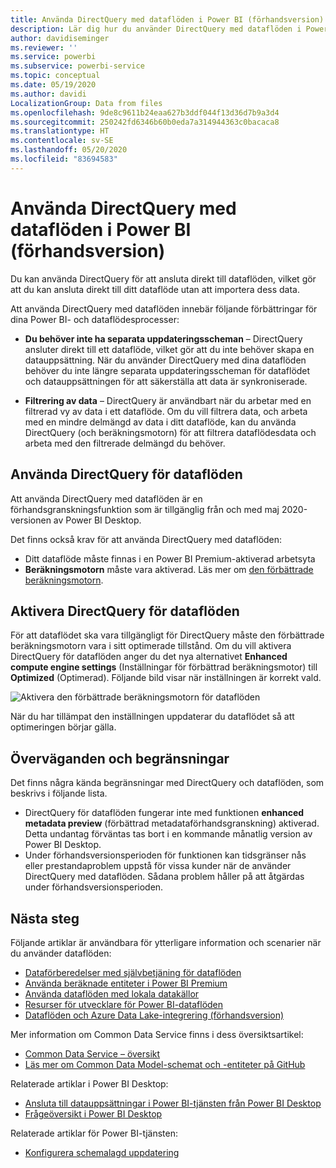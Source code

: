 ```yaml
---
title: Använda DirectQuery med dataflöden i Power BI (förhandsversion)
description: Lär dig hur du använder DirectQuery med dataflöden i Power BI
author: davidiseminger
ms.reviewer: ''
ms.service: powerbi
ms.subservice: powerbi-service
ms.topic: conceptual
ms.date: 05/19/2020
ms.author: davidi
LocalizationGroup: Data from files
ms.openlocfilehash: 9de8c9611b24eaa627b3ddf044f13d36d7b9a3d4
ms.sourcegitcommit: 250242fd6346b60b0eda7a314944363c0bacaca8
ms.translationtype: HT
ms.contentlocale: sv-SE
ms.lasthandoff: 05/20/2020
ms.locfileid: "83694583"
---
```

# <a name="use-directquery-with-dataflows-in-power-bi-preview"></a>Använda DirectQuery med dataflöden i Power BI (förhandsversion)

Du kan använda DirectQuery för att ansluta direkt till dataflöden, vilket gör att du kan ansluta direkt till ditt dataflöde utan att importera dess data. 

Att använda DirectQuery med dataflöden innebär följande förbättringar för dina Power BI- och dataflödesprocesser:

* **Du behöver inte ha separata uppdateringsscheman** – DirectQuery ansluter direkt till ett dataflöde, vilket gör att du inte behöver skapa en datauppsättning. När du använder DirectQuery med dina dataflöden behöver du inte längre separata uppdateringsscheman för dataflödet och datauppsättningen för att säkerställa att data är synkroniserade.

* **Filtrering av data** – DirectQuery är användbart när du arbetar med en filtrerad vy av data i ett dataflöde. Om du vill filtrera data, och arbeta med en mindre delmängd av data i ditt dataflöde, kan du använda DirectQuery (och beräkningsmotorn) för att filtrera dataflödesdata och arbeta med den filtrerade delmängd du behöver.


## <a name="using-directquery-for-dataflows"></a>Använda DirectQuery för dataflöden

Att använda DirectQuery med dataflöden är en förhandsgranskningsfunktion som är tillgänglig från och med maj 2020-versionen av Power BI Desktop. 

Det finns också krav för att använda DirectQuery med dataflöden:

* Ditt dataflöde måste finnas i en Power BI Premium-aktiverad arbetsyta
* **Beräkningsmotorn** måste vara aktiverad. Läs mer om [den förbättrade beräkningsmotorn](service-dataflows-enhanced-compute-engine.md).

## <a name="enable-directquery-for-dataflows"></a>Aktivera DirectQuery för dataflöden

För att dataflödet ska vara tillgängligt för DirectQuery måste den förbättrade beräkningsmotorn vara i sitt optimerade tillstånd. Om du vill aktivera DirectQuery för dataflöden anger du det nya alternativet **Enhanced compute engine settings** (Inställningar för förbättrad beräkningsmotor) till **Optimized** (Optimerad). Följande bild visar när inställningen är korrekt vald.

![Aktivera den förbättrade beräkningsmotorn för dataflöden](media/service-dataflows-directquery/dataflows-directquery-01.png)

När du har tillämpat den inställningen uppdaterar du dataflödet så att optimeringen börjar gälla. 


## <a name="considerations-and-limitations"></a>Överväganden och begränsningar

Det finns några kända begränsningar med DirectQuery och dataflöden, som beskrivs i följande lista.

* DirectQuery för dataflöden fungerar inte med funktionen **enhanced metadata preview** (förbättrad metadataförhandsgranskning) aktiverad. Detta undantag förväntas tas bort i en kommande månatlig version av Power BI Desktop.
* Under förhandsversionsperioden för funktionen kan tidsgränser nås eller prestandaproblem uppstå för vissa kunder när de använder DirectQuery med dataflöden. Sådana problem håller på att åtgärdas under förhandsversionsperioden.


## <a name="next-steps"></a>Nästa steg

Följande artiklar är användbara för ytterligare information och scenarier när du använder dataflöden:

* [Dataförberedelser med självbetjäning för dataflöden](service-dataflows-overview.md)
* [Använda beräknade entiteter i Power BI Premium](service-dataflows-computed-entities-premium.md)
* [Använda dataflöden med lokala datakällor](service-dataflows-on-premises-gateways.md)
* [Resurser för utvecklare för Power BI-dataflöden](service-dataflows-developer-resources.md)
* [Dataflöden och Azure Data Lake-integrering (förhandsversion)](service-dataflows-azure-data-lake-integration.md)

Mer information om Common Data Service finns i dess översiktsartikel:
* [Common Data Service – översikt](https://docs.microsoft.com/powerapps/common-data-model/overview)
* [Läs mer om Common Data Model-schemat och -entiteter på GitHub](https://github.com/Microsoft/CDM)

Relaterade artiklar i Power BI Desktop:

* [Ansluta till datauppsättningar i Power BI-tjänsten från Power BI Desktop](../connect-data/desktop-report-lifecycle-datasets.md)
* [Frågeöversikt i Power BI Desktop](desktop-query-overview.md)

Relaterade artiklar för Power BI-tjänsten:
* [Konfigurera schemalagd uppdatering](../connect-data/refresh-scheduled-refresh.md)
